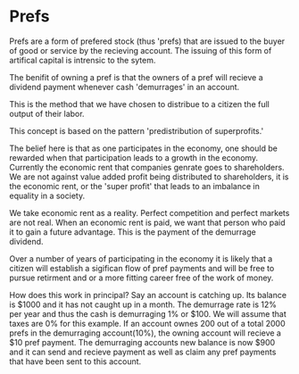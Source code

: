 # Prefs

Prefs are a form of prefered stock (thus 'prefs) that are issued to the buyer of good or service by the recieving account.  The issuing of this form of artifical capital is intrensic to the sytem.

The benifit of owning a pref is that the owners of a pref will recieve a dividend payment whenever cash 'demurrages' in an account.

This is the method that we have chosen to distribue to a citizen the full output of their labor.

This concept is based on the pattern 'predistribution of superprofits.'

The belief here is that as one participates in the economy, one should be rewarded when that participation leads to a growth in the economy.  Currently the economic rent that companies genrate goes to shareholders.  We are not against value added profit being distributed to shareholders, it is the economic rent, or the 'super profit' that leads to an imbalance in equality in a society.

We take economic rent as a reality. Perfect competition and perfect markets are not real.  When an economic rent is paid, we want that person who paid it to gain a future advantage.  This is the payment of the demurrage dividend.

Over a number of years of participating in the economy it is likely that a citizen will establish a sigifican flow of pref payments and will be free to pursue retirment and or a more fitting career free of the work of money.

How does this work in principal?  Say an account is catching up.  Its balance is $1000 and it has not caught up in a month.  The demurrage rate is 12% per year and thus the cash is demurraging 1% or $100. We will assume that taxes are 0% for this example.  If an account ownes 200 out of a total 2000 prefs in the demurraging account(10%), the owning account will recieve a $10 pref payment.  The demurraging accounts new balance is now $900 and it can send and recieve payment as well as claim any pref payments that have been sent to this account.


